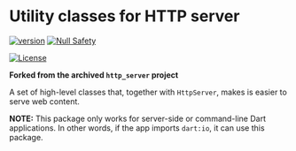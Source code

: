 # Utility classes for HTTP server

[![version](https://img.shields.io/badge/pub-v2.0.0-brightgreen)](https://pub.dartlang.org/packages/belatuk_http_server)
[![Null Safety](https://img.shields.io/badge/null-safety-brightgreen)](https://dart.dev/null-safety)

[![License](https://img.shields.io/github/license/dukefirehawk/angel)](https://github.com/dukefirehawk/belatuk_http_server/tree/master/LICENSE)

**Forked from the archived `http_server` project**

A set of high-level classes that, together with `HttpServer`, makes is easier to serve web content.

**NOTE:** This package only works for server-side or command-line Dart
applications. In other words, if the app imports `dart:io`, it can use this
package.
